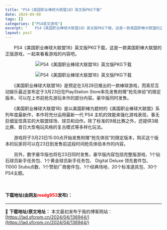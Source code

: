 ```yaml
---
title: "PS4《美国职业棒球大联盟18》英文版PKG下载"
date: 2024-04-08
tags: []
categories: ["PS4英文游戏"]
excerpt: "　　PS4《美国职业棒球大联盟18》英文版PKG下载，这是一款美国职棒大联盟的正版游戏，一起来看看游戏的内容吧。 　　《美国职业棒球大联盟18》是预定在3月28日推出的一款棒球游戏，而索尼互动娱乐最近宣布定于3月23日在PlayStation Store率先发售附赠&ldquo;抢先体验&amp;rdquo&hellip;"
layout: post
---
```


 <p>　　PS4《美国职业棒球大联盟18》英文版PKG下载，这是一款美国职棒大联盟的正版游戏，一起来看看游戏的内容吧。</p> <p align="center"><img border="0" src="https://lad.sfcrom.cn/wp-content/uploads/2024/04/20240408_6613aad14ef6a.webp" alt="PS4《美国职业棒球大联盟18》英文版PKG下载" /></p> <p align="center"><img border="0" src="https://lad.sfcrom.cn/wp-content/uploads/2024/04/20240408_6613aad19cf89.webp" alt="PS4《美国职业棒球大联盟18》英文版PKG下载" /></p> <p>　　《美国职业棒球大联盟18》是预定在3月28日推出的一款棒球游戏，而索尼互动娱乐最近宣布定于3月23日在PlayStation Store率先发售附赠&ldquo;抢先体验&rdquo;的限定版本，可以在上市前抢先游玩本作的部分内容。豪华版同时发售。</p> <p>　　《美国职业棒球大联盟18》是以美国职棒为题材的《美国职业棒球大联盟》系列年度最新作，本作将充分运用最新一代 PS4 主机的效能来强化游戏表现，事无巨细呈现真实的大联盟球场、球员和动作。除了标准的9局比赛之外，还提供3局比赛、昔日大型电玩风格的复古模式等多样化玩法。</p> <p>　　游戏将于3月23日15:00点开始发售附赠&ldquo;抢先体验&rdquo;的限定版本，购买这个版本的玩家将可以在23日到发售前这段时间抢先体验本作的内容。</p> <p>　　另外，数字豪华版也将在23日同时发售，豪华版内容包括完整版游戏、1个钻石球员新手任务包、1个黄金球员新手任务包、 Digital Deluxe 领先套件包、11000 Stubs点数、1个赞助厂商套件包、1个经典场地、20个标准道具包、30个PS4主题。</p> <p>&nbsp;</p> <p><h4>下载地址(由网友<font color="red">madg953</font>发布)：</h4></p> 

---
📖 **下载地址/原文地址：** 本文最初发布于我的博客网站：[https://lad.sfcrom.cn/2024/04/136944/](https://lad.sfcrom.cn/2024/04/136944/)
